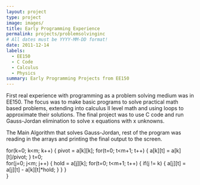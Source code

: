 ```yaml
---
layout: project
type: project
image: images/
title: Early Programming Experience
permalink: projects/problemsolvinginc
# All dates must be YYYY-MM-DD format!
date: 2011-12-14
labels:
  - EE150
  - C Code
  - Calculus
  - Physics
summary: Early Programming Projects from EE150
---
```


<div class="ui small rounded images">

</div>

  First real experience with programming as a problem solving medium was in EE150.
  The focus was to make basic programs to solve practical math based problems, extending
  into calculus II level math and using loops to approximate their solutions.  The final
  project was to use C code and run Gauss-Jordan elimination to solve x equations with 
  x unknowns.
  
The Main Algorithm that solves Gauss-Jordan, rest of the program was reading in the arrays
and printing the final output to the screen.

for(k=0; k<m; k++)
    {
         pivot = a[k][k];
         for(t=0; t<m+1; t++)
         {
             a[k][t] = a[k][t]/pivot;
         }
         t=0;        
         for(j=0; j<m; j++)
         {
             hold = a[j][k];
             for(t=0; t<m+1; t++)
             {
                  if(j != k)
                  {
                      a[j][t] = a[j][t] - a[k][t]*hold;
                  }
             }
         }       
    }


